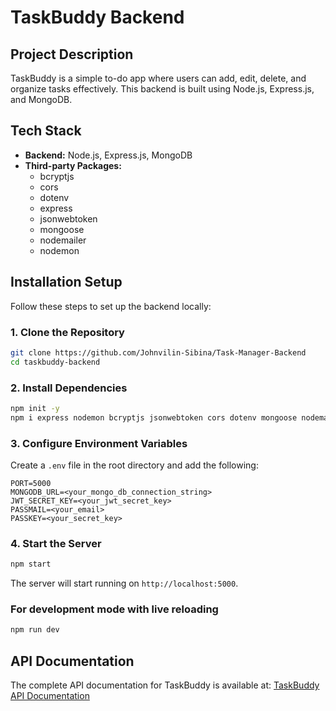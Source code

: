 # TaskBuddy Backend

## Project Description
TaskBuddy is a simple to-do app where users can add, edit, delete, and organize tasks effectively. This backend is built using Node.js, Express.js, and MongoDB.

## Tech Stack
- **Backend:** Node.js, Express.js, MongoDB
- **Third-party Packages:**
  - bcryptjs
  - cors
  - dotenv
  - express
  - jsonwebtoken
  - mongoose
  - nodemailer
  - nodemon

## Installation Setup
Follow these steps to set up the backend locally:

### 1. Clone the Repository
```sh
git clone https://github.com/Johnvilin-Sibina/Task-Manager-Backend
cd taskbuddy-backend
```

### 2. Install Dependencies
```sh
npm init -y
npm i express nodemon bcryptjs jsonwebtoken cors dotenv mongoose nodemailer
```

### 3. Configure Environment Variables
Create a `.env` file in the root directory and add the following:
```env
PORT=5000
MONGODB_URL=<your_mongo_db_connection_string>
JWT_SECRET_KEY=<your_jwt_secret_key>
PASSMAIL=<your_email>
PASSKEY=<your_secret_key>
```

### 4. Start the Server
```sh
npm start
```

The server will start running on `http://localhost:5000`.
### For development mode with live reloading
```sh
npm run dev
```

## API Documentation
The complete API documentation for TaskBuddy is available at:
[TaskBuddy API Documentation](https://documenter.getpostman.com/view/33763328/2sAYdhLWXW)
